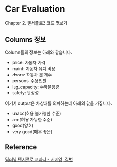 # Car Evaluation

Chapter 2. 텐서플로2 코드 맛보기 

## Columns 정보

Column들의 정보는 아래와 같습니다. 

- price: 자동차 가격
- maint: 자동차 유지 비용
- doors: 자동차 문 개수
- persons: 수용인원
- lug_capacity: 수하물용량
- safety: 안정성

여기서 output은 차상태를 의미하는데 아래의 값을 가집니다. 

- unacc(허용 불가능한 수준)
- acc(허용 가능한 수준)
- good(양호)
- very good(매우 좋은)



## Reference 

[딥러닝 텐서플로 교과서 - 서지영, 길벗](https://github.com/gilbutITbook/080263)
